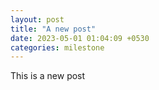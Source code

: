 ```yaml
---
layout: post
title: "A new post"
date: 2023-05-01 01:04:09 +0530
categories: milestone
---
```


This is a new post
